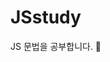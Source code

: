 # JSstudy

JS 문법을 공부합니다. 📖

<!-- [modal](https://greenknight03.github.io/JSstudy/modal/index.html) -->
